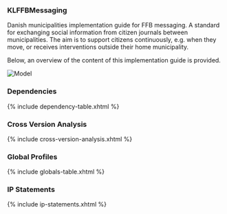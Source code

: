 ### KLFFBMessaging
Danish municipalities implementation guide for FFB messaging. A standard for exchanging social information from citizen journals between municipalities. The aim is to support citizens continuously, e.g. when they move, or receives interventions outside their home municipality.

Below, an overview of the content of this implementation guide is provided.

<img alt="Model" src="./CarePlanOrder.png" style="float:none; display:block; margin-left:auto; margin-right:auto;" />

### Dependencies
{% include dependency-table.xhtml %}

### Cross Version Analysis
{% include cross-version-analysis.xhtml %}

### Global Profiles
{% include globals-table.xhtml %}

### IP Statements
{% include ip-statements.xhtml %}